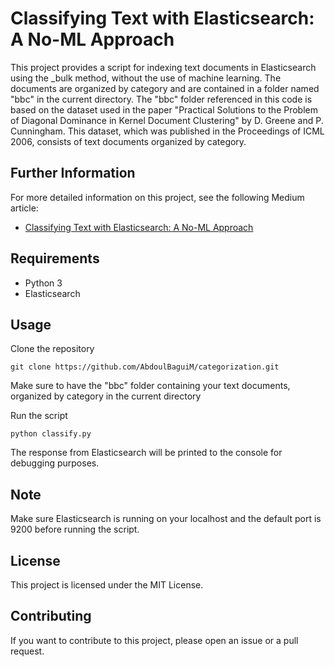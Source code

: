 # Classifying Text with Elasticsearch: A No-ML Approach

This project provides a script for indexing text documents in Elasticsearch using the \_bulk method, without the use of machine learning. The documents are organized by category and are contained in a folder named "bbc" in the current directory. The "bbc" folder referenced in this code is based on the dataset used in the paper "Practical Solutions to the Problem of Diagonal Dominance in Kernel Document Clustering" by D. Greene and P. Cunningham. This dataset, which was published in the Proceedings of ICML 2006, consists of text documents organized by category.

## Further Information
For more detailed information on this project, see the following Medium article:
- [Classifying Text with Elasticsearch: A No-ML Approach](https://medium.com/@mhdabdel151/classifying-text-with-elasticsearch-a-no-ml-approach-part3-d77cab8ac4a)

## Requirements

- Python 3
- Elasticsearch

## Usage

Clone the repository

    git clone https://github.com/AbdoulBaguiM/categorization.git

Make sure to have the "bbc" folder containing your text documents, organized by category in the current directory

Run the script

    python classify.py

The response from Elasticsearch will be printed to the console for debugging purposes.

## Note

Make sure Elasticsearch is running on your localhost and the default port is 9200 before running the script.

## License

This project is licensed under the MIT License.

## Contributing

If you want to contribute to this project, please open an issue or a pull request.
